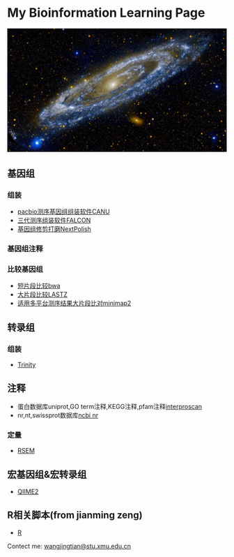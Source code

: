 # My Bioinformation Learning Page

![](Andromeda_ZH-CN1967953496_1920x1080.jpg)

## 基因组

 ### 组装

 * [pacbio测序基因组组装软件CANU](https://github.com/WJT0925/pacbio-assemble-canu)
 * [三代测序组装软件FALCON](https://github.com/WJT0925/Genome_assemble_FALCON)
 * [基因组修剪打磨NextPolish](https://github.com/WJT0925/NextPolish)

 ### 基因组注释

 ### 比较基因组

 * [短片段比较bwa](https://github.com/WJT0925/bwa)
 * [大片段比较LASTZ](https://github.com/WJT0925/lastz)
 * [适用多平台测序结果大片段比对minimap2](https://github.com/WJT0925/minimap2)

## 转录组

 ### 组装
 * [Trinity](https://github.com/trinityrnaseq/trinityrnaseq/wiki)

## 注释
 * 蛋白数据库uniprot,GO term注释,KEGG注释,pfam注释[interproscan](https://interproscan-docs.readthedocs.io/en/latest/Introduction.html)
 * nr,nt,swissprot数据库[ncbi nr](https://ftp.ncbi.nih.gov/blast/db/FASTA/)

### 定量
 * [RSEM](https://github.com/WJT0925/Transcriptome_expression_RSEM)

## 宏基因组&宏转录组

 * [QIIME2](https://github.com/WJT0925/QIIME2ChineseManual/tree/master/docs)

## R相关脚本(from jianming zeng)

 * [R](https://github.com/WJT0925/my-R)


Contect me: wangjingtian@stu.xmu.edu.cn
